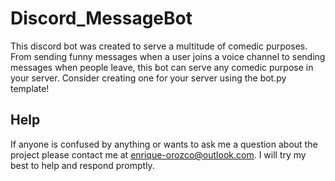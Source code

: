 # Discord_MessageBot
This discord bot was created to serve a multitude of comedic purposes. From sending funny messages when a user joins a voice channel to sending messages when people leave, this bot can serve any comedic purpose in your server. Consider creating one for your server using the bot.py template!

## Help
If anyone is confused by anything or wants to ask me a question about the project please contact me at enrique-orozco@outlook.com. I will try my best to help and respond promptly.
